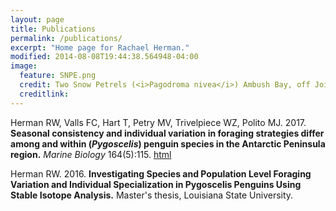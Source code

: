 ```yaml
---
layout: page
title: Publications
permalink: /publications/
excerpt: "Home page for Rachael Herman."
modified: 2014-08-08T19:44:38.564948-04:00
image:
  feature: SNPE.png
  credit: Two Snow Petrels (<i>Pagodroma nivea</i>) Ambush Bay, off Joinville Island
  creditlink: 
---
```


Herman RW, Valls FC, Hart T, Petry MV, Trivelpiece WZ, Polito MJ. 2017. <b>Seasonal consistency 
and individual variation in foraging strategies differ among and within (<i>Pygoscelis</i>) penguin 
species in the Antarctic Peninsula region.</b> <i>Marine Biology</i> 164(5):115. <a href="https://link.springer.com/article/10.1007/s00227-017-3142-9">html</a>

Herman RW. 2016. <b>Investigating Species and Population Level Foraging Variation and Individual 
Specialization in Pygoscelis Penguins Using Stable Isotope Analysis.</b> Master's thesis, Louisiana State University.